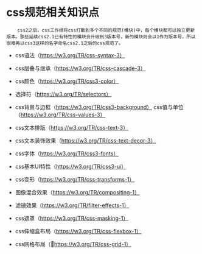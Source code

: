 # css规范相关知识点

        css2之后，css工作组将css打散到多个不同的规范(模块)中，每个模块都可以独立更新版本。那些延续css2.1已有特性的模块会升级到3版本号，新的模块则会以1作为版本号，所以很难再以css3这样的名字命名css2.1之后的css规范了。
* css语法（https://w3.org/TR/css-syntax-3）
* css层叠与继承（https://w3.org/TR/css-cascade-3）
* css颜色（https://w3.org/TR/css3-color）
* 选择符（https://w3.org/TR/selectors）
* css背景与边框（https://w3.org/TR/css3-background）
css值与单位（https://w3.org/TR/css-values-3）
* css文本排版（https://w3.org/TR/css-text-3）
* css文本装饰效果（https://w3.org/TR/css-text-decor-3）
* css字体（https://w3.org/TR/css3-fonts）
* css基本UI特性（https://w3.org/TR/css3-ui）

* css变形（https://w3.org/TR/css-transforms-1）
* 图像混合效果（https://w3.org/TR/compositing-1）
* 滤镜效果（https://w3.org/TR/filter-effects-1）
* css遮罩（https://w3.org/TR/css-masking-1）
* css伸缩盒布局（https://w3.org/TR/css-flexbox-1）
* css网格布局（https://w3.org/TR/css-grid-1）